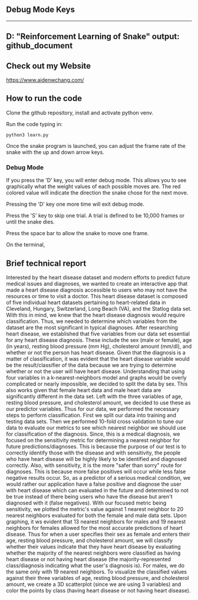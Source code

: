 ## Debug Mode Keys
---
D: "Reinforcement Learning of Snake"
output: github_document
---

## Check out my Website
https://www.aidenwchang.com/


## How to run the code

Clone the github repository, install and activate python venv.

Run the code typing in:
```
python3 learn.py
```

Once the snake program is launched, you can adjust the frame rate of the snake with the up and down arrow keys.

### Debug Mode
If you press the 'D' key, you will enter debug mode. This allows you to see graphically what the weight values of each possible moves are. The red colored value will indicate the direction the snake chose for the next move.

Pressing the 'D' key one more time will exit debug mode.

Press the 'S' key to skip one trial. A trial is defined to be 10,000 frames or until the snake dies.

Press the space bar to allow the snake to move one frame. 

On the terminal, 

## Brief technical report

Interested by the heart disease dataset and modern efforts to predict future medical issues and diagnoses, we wanted to create an interactive app that made a heart disease diagnosis accessible to users who may not have the resources or time to visit a doctor. This heart disease dataset is composed of five individual heart datasets pertaining to heart-related data in Cleveland, Hungary, Switzerland, Long Beach (VA), and the Statlog data set. With this in mind, we knew that the heart disease diagnosis would require classification. Thus, we needed to determine which variables from the dataset are the most significant in typical diagnoses. After researching heart disease, we established that five variables from our data set essential for any heart disease diagnosis. These include the sex (male or female), age (in years), resting blood pressure (mm Hg), cholesterol amount (mm/dl), and whether or not the person has heart disease. Given that the diagnosis is a matter of classification, it was evident that the heart disease variable would be the result/classifier of the data because we are trying to determine whether or not the user will have heart disease. Understanding that using four variables in a k-nearest-neighbors model and graphs would be overly complicated or nearly impossible, we decided to split the data by sex. This also works given that female heart data and male heart data are significantly different in the data set. Left with the three variables of age, resting blood pressure, and cholesterol amount, we decided to use these as our predictor variables. Thus for our data, we performed the necessary steps to perform classification. First we split our data into training and testing data sets. Then we performed 10-fold cross validation to tune our data to evaluate our metrics to see which nearest neighbor we should use for classification of the diagnosis. Since, this is a medical diagnosis, we focused on the sensitivity metric for determining a nearest neighbor for future predictions/diagnoses. This is because the purpose of our test is to correctly identify those with the disease and with sensitivity, the people who have heart disease will be highly likely to be identified and diagnosed correctly. Also, with sensitivity, it is the more "safer than sorry" route for diagnoses. This is because more false positives will occur while less false negative results occur. So, as a predictor of a serious medical condition, we would rather our application have a false positive and diagnose the user with heart disease which can evaluated in the future and determined to not be true instead of there being users who have the disease but aren't diagnosed with it (false negatives). With our focused metric being sensitivity, we plotted the metric's value against 1 nearest neighbor to 20 nearest neighbors evaluated for both the female and male data sets. Upon graphing, it ws evident that 13 nearest neighbors for males and 19 nearest neighbors for females allowed for the most accurate predictions of heart disease. Thus for when a user specifies their sex as female and enters their age, resting blood pressure, and cholesterol amount, we will classify whether their values indicate that they have heart disease by evaluating whether the majority of the nearest neighbors were classified as having heart disease or not having heart disease (the majority-represented class/diagnosis indicating what the user's diagnosis is). For males, we do the same only with 19 nearest neighbors. To visualize the classified values against their three variables of age, resting blood pressure, and cholesterol amount, we create a 3D scatterplot (since we are using 3 variables) and color the points by class (having heart disease or not having heart disease).